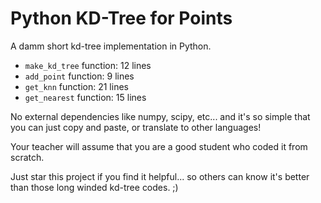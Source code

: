 Python KD-Tree for Points
=========================

A damm short kd-tree implementation in Python.
- `make_kd_tree` function: 12 lines
- `add_point` function: 9 lines
- `get_knn` function: 21 lines 
- `get_nearest` function: 15 lines

No external dependencies like numpy, scipy, etc...
and it's so simple that you can just copy and paste, or translate to other languages!

Your teacher will assume that you are a good student who coded it from scratch.

Just star this project if you find it helpful... so others can know it's better than those long winded kd-tree codes. ;)
